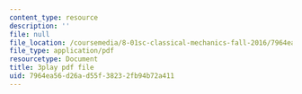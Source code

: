 ```yaml
---
content_type: resource
description: ''
file: null
file_location: /coursemedia/8-01sc-classical-mechanics-fall-2016/7964ea56d26ad55f38232fb94b72a411_emrHcqEvXpw.pdf
file_type: application/pdf
resourcetype: Document
title: 3play pdf file
uid: 7964ea56-d26a-d55f-3823-2fb94b72a411
---
```


